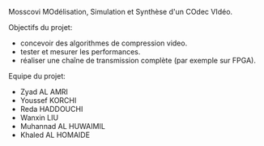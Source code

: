 
Mosscovi
MOdélisation, Simulation et Synthèse d'un COdec VIdéo.

Objectifs du projet:
- concevoir des algorithmes de compression video.
- tester et mesurer les performances.
- réaliser une chaîne de transmission complète (par exemple sur FPGA).

Equipe du projet:
- Zyad AL AMRI
- Youssef KORCHI
- Reda HADDOUCHI
- Wanxin LIU
- Muhannad AL HUWAIMIL
- Khaled AL HOMAIDE
